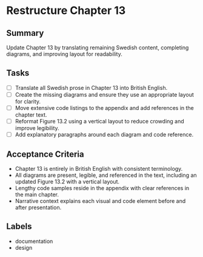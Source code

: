 # Restructure Chapter 13

## Summary
Update Chapter 13 by translating remaining Swedish content, completing diagrams, and improving layout for readability.

## Tasks
- [ ] Translate all Swedish prose in Chapter 13 into British English.
- [ ] Create the missing diagrams and ensure they use an appropriate layout for clarity.
- [ ] Move extensive code listings to the appendix and add references in the chapter text.
- [ ] Reformat Figure 13.2 using a vertical layout to reduce crowding and improve legibility.
- [ ] Add explanatory paragraphs around each diagram and code reference.

## Acceptance Criteria
- Chapter 13 is entirely in British English with consistent terminology.
- All diagrams are present, legible, and referenced in the text, including an updated Figure 13.2 with a vertical layout.
- Lengthy code samples reside in the appendix with clear references in the main chapter.
- Narrative context explains each visual and code element before and after presentation.

## Labels
- documentation
- design
